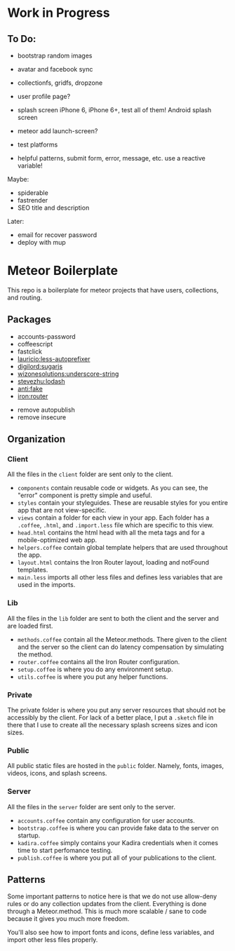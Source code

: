 # Work in Progress

## To Do:

- bootstrap random images
- avatar and facebook sync
- collectionfs, gridfs, dropzone
- user profile page?

- splash screen iPhone 6, iPhone 6+, test all of them! Android splash screen
- meteor add launch-screen?
- test platforms

- helpful patterns, submit form, error, message, etc. use a reactive variable!

Maybe:
- spiderable
- fastrender
- SEO title and description

Later:
- email for recover password
- deploy with mup

# Meteor Boilerplate

This repo is a boilerplate for meteor projects that have users, collections, and routing.

## Packages

- accounts-password
- coffeescript
- fastclick
- [lauricio:less-autoprefixer](https://github.com/lauricio/less-autoprefixer)
- [digilord:sugarjs](https://github.com/digilord/meteor-sugarjs.git)
- [wizonesolutions:underscore-string](https://github.com/wizonesolutions/meteor-underscore-string.git)
- [stevezhu:lodash](https://github.com/stevezhu/meteor-lodash.git)
- [anti:fake](https://github.com/anticoders/meteor-fake.git)
- [iron:router](https://github.com/eventedmind/iron-router)

* remove autopublish
* remove insecure

## Organization

### Client

All the files in the `client` folder are sent only to the client.

- `components` contain reusable code or widgets. As you can see, the "error" component is pretty simple and useful.
- `styles` contain your styleguides. These are reusable styles for you entire app that are not view-specific.
- `views` contain a folder for each view in your app. Each folder has a `.coffee`, `.html`, and `.import.less` file which are specific to this view.
- `head.html` contains the html head with all the meta tags and for a mobile-optimized web app.
- `helpers.coffee` contain global template helpers that are used throughout the app.
- `layout.html` contains the Iron Router layout, loading and notFound templates.
- `main.less` imports all other less files and defines less variables that are used in the imports.

### Lib

All the files in the `lib` folder are sent to both the client and the server and are loaded first.

- `methods.coffee` contain all the Meteor.methods. There given to the client and the server so the client can do latency compensation by simulating the method.
- `router.coffee` contains all the Iron Router configuration.
- `setup.coffee` is where you do any environment setup.
- `utils.coffee` is where you put any helper functions.

### Private

The private folder is where you put any server resources that should not be accessibly by the client. For lack of a better place, I put a `.sketch` file in there that I use to create all the necessary splash screens sizes and icon sizes.

### Public

All public static files are hosted in the `public` folder. Namely, fonts, images, videos, icons, and splash screens.

### Server

All the files in the `server` folder are sent only to the server.

- `accounts.coffee` contain any configuration for user accounts.
- `bootstrap.coffee` is where you can provide fake data to the server on startup.
- `kadira.coffee` simply contains your Kadira credentials when it comes time to start perfomance testing.
- `publish.coffee` is where you put all of your publications to the client.

## Patterns

Some important patterns to notice here is that we do not use allow-deny rules or do any collection updates from the client. Everything is done through a Meteor.method. This is much more scalable / sane to code because it gives you much more freedom.

You'll also see how to import fonts and icons, define less variables, and import other less files properly.


